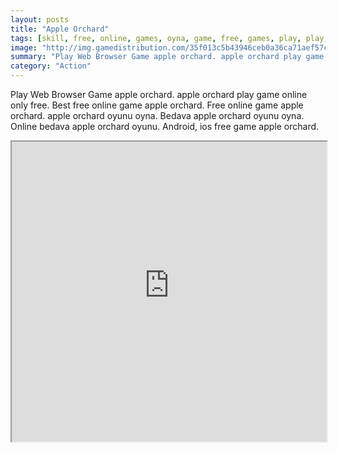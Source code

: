 ```yaml
---
layout: posts
title: "Apple Orchard"
tags: [skill, free, online, games, oyna, game, free, games, play, play, games]
image: "http://img.gamedistribution.com/35f013c5b43946ceb0a36ca71aef57c9.jpg"
summary: "Play Web Browser Game apple orchard. apple orchard play game online only free. Best free online game apple orchard. Free online game apple orchard. apple orchard oyunu oyna. Bedava apple orchard oyunu oyna. Online bedava apple orchard oyunu. Android, ios free game apple orchard."
category: "Action"
---
```


Play Web Browser Game apple orchard. apple orchard play game online only free. Best free online game apple orchard. Free online game apple orchard. apple orchard oyunu oyna. Bedava apple orchard oyunu oyna. Online bedava apple orchard oyunu. Android, ios free game apple orchard.

<iframe width="100%" height="480px;" src="http://flash.gamedistribution.com?game=35f013c5b43946ceb0a36ca71aef57c9"></iframe>